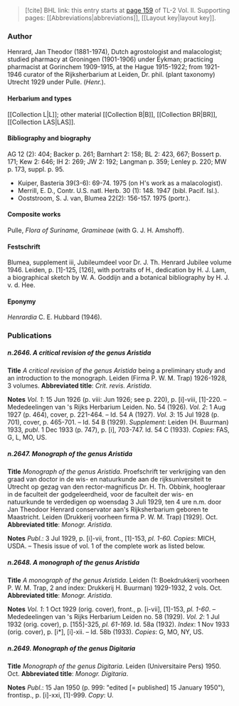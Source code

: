> [!cite] BHL link: this entry starts at [page 159](https://www.biodiversitylibrary.org/item/103253#page/185/mode/1up) of TL-2 Vol. II.
> Supporting pages: [[Abbreviations|abbreviations]], [[Layout key|layout key]].

### Author

Henrard, Jan Theodor (1881-1974), Dutch agrostologist and malacologist; studied pharmacy at Groningen (1901-1906) under Eykman; practicing pharmacist at Gorinchem 1909-1915, at the Hague 1915-1922; from 1921-1946 curator of the Rijksherbarium at Leiden, Dr. phil. (plant taxonomy) Utrecht 1929 under Pulle. (*Henr.*).

#### Herbarium and types

[[Collection L|L]]; other material [[Collection B|B]], [[Collection BR|BR]], [[Collection LAS|LAS]].

#### Bibliography and biography

AG 12 (2): 404; Backer p. 261; Barnhart 2: 158; BL 2: 423, 667; Bossert p. 171; Kew 2: 646; IH 2: 269; JW 2: 192; Langman p. 359; Lenley p. 220; MW p. 173, suppl. p. 95.
- Kuiper, Basteria 39(3-6): 69-74. 1975 (on H's work as a malacologist).
- Merrill, E. D., Contr. U.S. natl. Herb. 30 (1): 148. 1947 (bibl. Pacif. Isl.).
- Ooststroom, S. J. van, Blumea 22(2): 156-157. 1975 (portr.).

#### Composite works

Pulle, *Flora of Suriname, Gramineae* (with G. J. H. Amshoff).

#### Festschrift

Blumea, supplement iii, Jubileumdeel voor Dr. J. Th. Henrard Jubilee volume 1946. Leiden, p. \[1\]-125, \[126\], with portraits of H., dedication by H. J. Lam, a biographical sketch by W. A. Goddijn and a botanical bibliography by H. J. v. d. Hee.

#### Eponymy

*Henrardia* C. E. Hubbard (1946).

### Publications

##### n.2646. A critical revision of the genus Aristida

**Title**
*A critical revision of the genus Aristida* being a preliminary study and an introduction to the monograph. Leiden (Firma P. W. M. Trap) 1926-1928, 3 volumes.
**Abbreviated title**: *Crit. revis. Aristida*.

**Notes**
*Vol. 1*: 15 Jun 1926 (p. viii: Jun 1926; see p. 220), p. \[i\]-viii, \[1\]-220. – Mededeelingen van 's Rijks Herbarium Leiden. No. 54 (1926).
*Vol. 2*: 1 Aug 1927 (p. 464), cover, p. 221-464. – Id. 54 A (1927).
*Vol. 3*: 15 Jul 1928 (p. 701), cover, p. 465-701. – Id. 54 B (1929).
*Supplement*: Leiden (H. Buurman) 1933, *publ*. 1 Dec 1933 (p. 747), p. \[i\], 703-747. Id. 54 C (1933).
*Copies*: FAS, G, L, MO, US.

##### n.2647. Monograph of the genus Aristida

**Title**
*Monograph of the genus Aristida*. Proefschrift ter verkrijging van den graad van doctor in de wis- en natuurkunde aan de rijksuniversiteit te Utrecht op gezag van den rector-magnificus Dr. H. Th. Obbink, hoogleraar in de faculteit der godgeleerdheid, voor de faculteit der wis- en natuurkunde te verdedigen op woensdag 3 Juli 1929, ten 4 ure n.m. door Jan Theodoor Henrard conservator aan's Rijksherbarium geboren te Maastricht. Leiden (Drukkerij voorheen firma P. W. M. Trap) \[1929\]. Oct.
**Abbreviated title**: *Monogr. Aristida*.

**Notes**
*Publ*.: 3 Jul 1929, p. \[i\]-vii, front., \[1\]-153, *pl. 1-60. Copies*: MICH, USDA. – Thesis issue of vol. 1 of the complete work as listed below.

##### n.2648. A monograph of the genus Aristida

**Title**
*A monograph of the genus Aristida*. Leiden (1: Boekdrukkerij voorheen P. W. M. Trap, 2 and index: Drukkerij H. Buurman) 1929-1932, 2 vols. Oct.
**Abbreviated title**: *Monogr. Aristida*.

**Notes**
*Vol. 1*: 1 Oct 1929 (orig. cover), front., p. \[i-vii\], \[1\]-153, *pl. 1-60*. – Mededeelingen van 's Rijks Herbarium Leiden no. 58 (1929).
*Vol. 2*: 1 Jul 1932 (orig. cover), p. \[155\]-325, *pl. 61-169*. Id. 58a (1932).
*Index*: 1 Nov 1933 (orig. cover), p. \[i\*\], \[i\]-xii. – Id. 58b (1933).
*Copies*: G, MO, NY, US.

##### n.2649. Monograph of the genus Digitaria

**Title**
*Monograph of the genus Digitaria*. Leiden (Universitaire Pers) 1950. Oct.
**Abbreviated title**: *Monogr. Digitaria*.

**Notes**
*Publ*.: 15 Jan 1950 (p. 999: "edited \[= published\] 15 January 1950"), frontisp., p. \[i\]-xxi, \[1\]-999. *Copy*: U.

